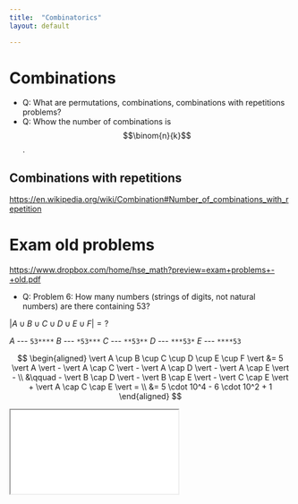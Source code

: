 ```yaml
---
title:  "Combinatorics"
layout: default

---
```


# Combinations

- Q: What are permutations, combinations, combinations with repetitions problems?
- Q: Whow the number of combinations is $$\binom{n}{k}$$.


## Combinations with repetitions

<https://en.wikipedia.org/wiki/Combination#Number_of_combinations_with_repetition>



# Exam old problems

<https://www.dropbox.com/home/hse_math?preview=exam+problems+-+old.pdf>

- Q: Problem 6: How many numbers (strings of digits, not natural numbers) are there containing 53?

$\vert A \cup B \cup C \cup D \cup E \cup F \vert = ?$

$A$ --- `53****`
$B$ --- `*53***`
$C$ --- `**53**`
$D$ --- `***53*`
$E$ --- `****53`

$$
\begin{aligned}
\vert A \cup B \cup C \cup D \cup E \cup F \vert &=  5 \vert A \vert - \vert A \cap C \vert - \vert A \cap D \vert - \vert A \cap E \vert - \\
&\qquad - \vert B \cap D \vert - \vert B \cap E \vert - \vert C \cap E \vert + \vert A \cap C \cap E \vert = \\
&= 5 \cdot 10^4 - 6 \cdot 10^2 + 1
\end{aligned}
$$


<iframe class="autoresize nodisplay superlearn-iframe" src="{{ site.superlearn_url }}/ht/asdf2?deckname=math -- combinatorics">
    <p>Your browser does not support iframes.</p>
</iframe>
